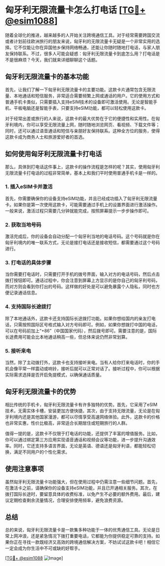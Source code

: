 # 匈牙利无限流量卡怎么打电话 [[TG💪+ @esim1088](https://t.me/s/esim1088)]

随着全球化的推进，越来越多的人开始关注跨境通信工具。对于经常需要跨国交流或者计划前往欧洲旅行的朋友来说，匈牙利的无限流量卡无疑是一个非常实用的选择。它不仅能让你在异国他乡保持网络畅通，还能让你随时随地打电话，与家人朋友保持联系。不过，很多人可能会疑惑：匈牙利无限流量卡到底怎么用？打电话是不是很麻烦？今天，我们就来详细聊聊这个话题。

## 匈牙利无限流量卡的基本功能

首先，让我们了解一下匈牙利无限流量卡的主要功能。这款卡片通常包含无限流量、本地通话和短信服务，非常适合需要频繁上网或通话的用户。它的使用方式和普通手机卡类似，只需要插入支持eSIM技术的设备即可激活使用。无论是智能手机、平板电脑还是智能手表，只要支持eSIM功能，都可以轻松使用这款卡。

对于经常出差或旅行的人来说，这款卡的最大优势在于它的便捷性和实用性。在匈牙利境内，你可以享受无限流量上网，随时随地浏览网页、看视频、下载文件等；同时，还可以通过语音通话和短信与亲朋好友保持联系。这种全方位的服务，使得这款卡成为商务人士和旅游爱好者的首选。

## 如何使用匈牙利无限流量卡打电话

那么，具体到打电话这件事上，这款卡的操作流程是怎样的呢？其实，使用匈牙利无限流量卡打电话的过程非常简单，基本上和我们平时使用普通手机卡是一样的。

### 1. 插入eSIM卡并激活

首先，你需要确保你的设备支持eSIM功能，并且已经成功插入了匈牙利无限流量卡。如果你是第一次使用这款卡，可能需要通过手机上的设置界面进行激活操作。一般来说，激活过程只需要几分钟就能完成，按照屏幕提示一步步操作即可。

### 2. 获取当地号码

激活完成后，你的设备会自动分配一个匈牙利当地的电话号码。这个号码就是你在匈牙利境内的唯一联系方式，无论是接打电话还是接收短信，都需要通过这个号码进行。

### 3. 打电话的具体步骤

当你需要打电话时，只需要打开手机的拨号界面，输入对方的电话号码，然后点击拨打按钮即可。通话过程中，你会注意到屏幕上方显示的是你自己的匈牙利号码，而对方则会看到你打出的号码。这样做的好处是可以避免暴露个人隐私，同时也方便记录通话信息。

### 4. 支持国际长途拨打

除了本地通话外，这款卡还支持国际长途拨打功能。如果你想给国内的亲友打电话，只需按照国际区号格式输入对方号码即可。例如，如果你想拨打中国的电话，可以在号码前加上“+86”（中国国家代码），然后拨号即可。需要注意的是，国际长途费用可能会比本地通话稍高一些，但总体来说仍然非常划算。

### 5. 接听来电

当然，除了主动拨打外，这款卡也支持接听来电。当有人给你打来电话时，你的手机会像平常一样震动或响铃，接听后就可以正常对话了。接听过程中，你可以根据实际需求选择是否开启免提模式，以确保通话质量。

## 匈牙利无限流量卡的优势

相比传统的手机卡，匈牙利无限流量卡有许多独特的优势。首先，它采用了eSIM技术，无需实体卡槽，安装更加方便快捷。其次，由于支持无限流量，无论是在匈牙利境内还是其他国家漫游，都可以尽情享受高速网络体验。此外，这款卡的价格也非常实惠，性价比极高，非常适合长期居住或短期旅行的人群。

值得一提的是，这款卡不仅限于打电话的功能，还提供了丰富的增值服务。比如，你可以通过绑定第三方应用实现语音通话和视频会议等功能，进一步提升沟通效率。同时，它还支持多语言界面，无论是英语、德语还是匈牙利语，都能轻松切换，满足不同用户的个性化需求。

## 使用注意事项

虽然匈牙利无限流量卡功能强大，但在使用过程中仍需注意一些细节问题。首先，在激活卡之前，请确保你的设备支持eSIM功能，并且已开通相关服务。其次，在拨打国际长途时，要留意具体的收费标准，以免产生不必要的额外费用。最后，建议定期检查剩余流量情况，合理安排使用频率，避免浪费资源。

## 总结

总的来说，匈牙利无限流量卡是一款集多种功能于一体的优秀通信工具。无论是日常上网冲浪，还是紧急情况下拨打重要电话，它都能为你提供稳定可靠的支持。如果你正在寻找一款既经济又高效的跨境通信解决方案，不妨试试这款卡吧！相信它一定会成为你生活中不可或缺的好帮手。

[[TG💪+ @esim1088](https://t.me/s/esim1088) ![Image](https://i.postimg.cc/4NQfJmqS/Snipaste-2025-05-13-00-14-12.png)]
